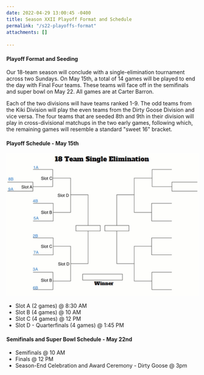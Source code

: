 ```yaml
---
date: 2022-04-29 13:00:45 -0400
title: Season XXII Playoff Format and Schedule
permalink: "/s22-playoffs-format"
attachments: []

---
```

#### Playoff Format and Seeding

Our 18-team season will conclude with a single-elimination tournament across two Sundays.  On May 15th, a total of 14 games will be played to end the day with Final Four teams.  These teams will face off in the semifinals and super bowl on May 22.  All games are at Carter Barron.

Each of the two divisions will have teams ranked 1-9. The odd teams from the Kiki Division will play the even teams from the Dirty Goose Division and vice versa. The four teams that are seeded 8th and 9th in their division will play in cross-divisional matchups in the two early games, following which, the remaining games will resemble a standard "sweet 16" bracket.

#### Playoff Schedule - May 15th

![](/img/s22_playoff_format.jpeg)

* Slot A (2 games) @ 8:30 AM
* Slot B (4 games) @ 10 AM
* Slot C (4 games) @ 12 PM
* Slot D - Quarterfinals (4 games) @ 1:45 PM

#### Semifinals and Super Bowl Schedule - May 22nd

* Semifinals @ 10 AM
* Finals @ 12 PM
* Season-End Celebration and Award Ceremony - Dirty Goose @ 3pm